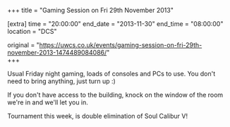 +++
title = "Gaming Session on Fri 29th November 2013"

[extra]
time = "20:00:00"
end_date = "2013-11-30"
end_time = "08:00:00"
location = "DCS"

original = "https://uwcs.co.uk/events/gaming-session-on-fri-29th-november-2013-1474489084086/"    
+++

Usual Friday night gaming, loads of consoles and PCs to use. You don't need to bring anything, just turn up :)

If you don't have access to the building, knock on the window of the room we're in and we'll let you in.

Tournament this week, is double elimination of Soul Calibur V\!

